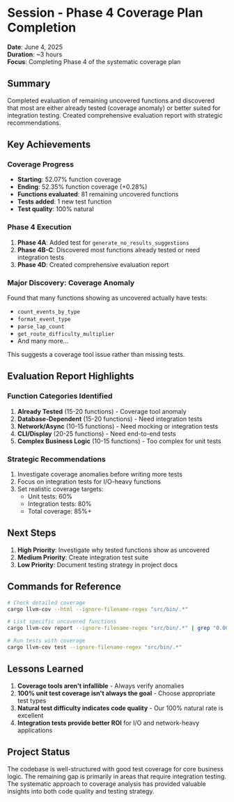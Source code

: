 # Session - Phase 4 Coverage Plan Completion
**Date**: June 4, 2025  
**Duration**: ~3 hours  
**Focus**: Completing Phase 4 of the systematic coverage plan

## Summary
Completed evaluation of remaining uncovered functions and discovered that most are either already tested (coverage anomaly) or better suited for integration testing. Created comprehensive evaluation report with strategic recommendations.

## Key Achievements

### Coverage Progress
- **Starting**: 52.07% function coverage
- **Ending**: 52.35% function coverage (+0.28%)
- **Functions evaluated**: 81 remaining uncovered functions
- **Tests added**: 1 new test function
- **Test quality**: 100% natural

### Phase 4 Execution
1. **Phase 4A**: Added test for `generate_no_results_suggestions`
2. **Phase 4B-C**: Discovered most functions already tested or need integration tests
3. **Phase 4D**: Created comprehensive evaluation report

### Major Discovery: Coverage Anomaly
Found that many functions showing as uncovered actually have tests:
- `count_events_by_type`
- `format_event_type`
- `parse_lap_count`
- `get_route_difficulty_multiplier`
- And many more...

This suggests a coverage tool issue rather than missing tests.

## Evaluation Report Highlights

### Function Categories Identified
1. **Already Tested** (15-20 functions) - Coverage tool anomaly
2. **Database-Dependent** (15-20 functions) - Need integration tests
3. **Network/Async** (10-15 functions) - Need mocking or integration tests
4. **CLI/Display** (20-25 functions) - Need end-to-end tests
5. **Complex Business Logic** (10-15 functions) - Too complex for unit tests

### Strategic Recommendations
1. Investigate coverage anomalies before writing more tests
2. Focus on integration tests for I/O-heavy functions
3. Set realistic coverage targets:
   - Unit tests: 60%
   - Integration tests: 80%
   - Total coverage: 85%+

## Next Steps
1. **High Priority**: Investigate why tested functions show as uncovered
2. **Medium Priority**: Create integration test suite
3. **Low Priority**: Document testing strategy in project docs

## Commands for Reference
```bash
# Check detailed coverage
cargo llvm-cov --html --ignore-filename-regex "src/bin/.*"

# List specific uncovered functions
cargo llvm-cov report --ignore-filename-regex "src/bin/.*" | grep "0.00%"

# Run tests with coverage
cargo llvm-cov test --ignore-filename-regex "src/bin/.*"
```

## Lessons Learned
1. **Coverage tools aren't infallible** - Always verify anomalies
2. **100% unit test coverage isn't always the goal** - Choose appropriate test types
3. **Natural test difficulty indicates code quality** - Our 100% natural rate is excellent
4. **Integration tests provide better ROI** for I/O and network-heavy applications

## Project Status
The codebase is well-structured with good test coverage for core business logic. The remaining gap is primarily in areas that require integration testing. The systematic approach to coverage analysis has provided valuable insights into both code quality and testing strategy.